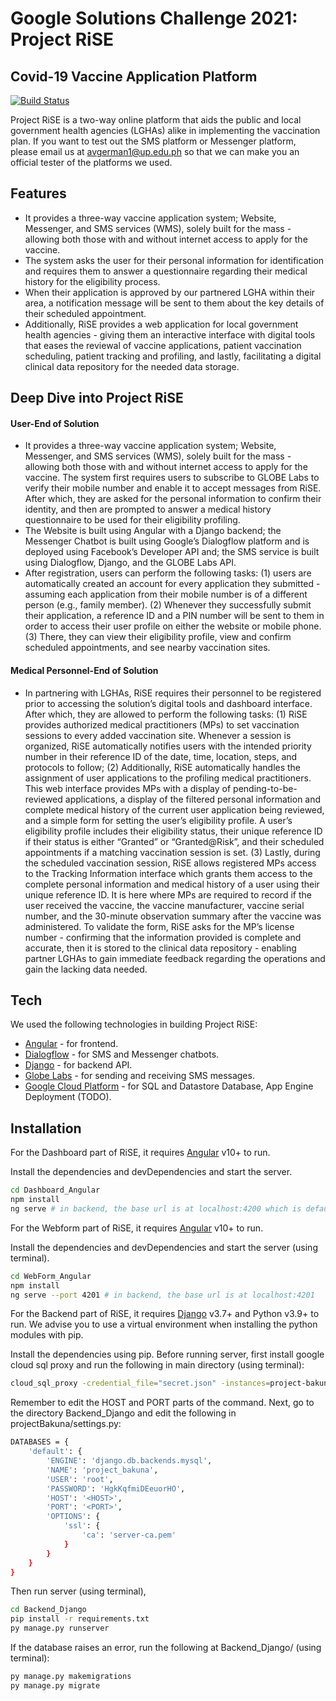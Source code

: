 # Google Solutions Challenge 2021: Project RiSE
## Covid-19 Vaccine Application Platform

[![Build Status](https://travis-ci.org/joemccann/dillinger.svg?branch=master)](https://github.com/Arlan2191/gsc_2021_team_uhm)

Project RiSE is a two-way online platform that aids the public and local government health agencies (LGHAs) alike in implementing the vaccination plan. If you want to test out the SMS platform or Messenger platform, please email us at avgerman1@up.edu.ph so that we can make you an official tester of the platforms we used.

## Features
- It provides a three-way vaccine application system; Website, Messenger, and SMS services (WMS),
solely built for the mass - allowing both those with and without internet access to apply
for the vaccine.
- The system asks the user for their personal information for identification and requires them to answer a questionnaire regarding their medical history for the eligibility process.
- When their application is approved by our partnered LGHA within their area, a notification message will be sent to them about the key details of their scheduled appointment.
- Additionally, RiSE provides a web application for local government health agencies - giving them an interactive interface with digital tools that eases the reviewal of vaccine applications, patient vaccination scheduling, patient tracking and profiling, and lastly, facilitating a digital clinical data repository for the needed data storage.

## Deep Dive into Project RiSE

#### User-End of Solution
- It provides a three-way vaccine application system; Website, Messenger, and SMS services (WMS), solely built for the mass - allowing both those with and without internet access to apply for the vaccine. The system first requires users to subscribe to GLOBE Labs to verify their mobile number and enable it to accept messages from RiSE. After which, they are asked for the personal information to confirm their identity, and then are prompted to answer a medical history questionnaire to be used for their eligibility profiling.
- The Website is built using Angular with a Django backend; the Messenger Chatbot is built using Google’s Dialogflow platform and is deployed using Facebook’s Developer API and; the SMS service is built using Dialogflow, Django, and the GLOBE Labs API.
- After registration, users can perform the following tasks: (1) users are automatically created an account for every application they submitted - assuming each application from their mobile number is of a different person (e.g., family member). (2) Whenever they successfully submit their application, a reference ID and a PIN number will be sent to them in order to access their user profile on either the website or mobile phone. (3) There, they can view their eligibility profile, view and confirm scheduled appointments, and see nearby vaccination sites.

#### Medical Personnel-End of Solution
- In partnering with LGHAs, RiSE requires their personnel to be registered prior to accessing the solution’s digital tools and dashboard interface. After which, they are allowed to perform the following tasks: (1) RiSE provides authorized medical practitioners (MPs) to set vaccination sessions to every added vaccination site. Whenever a session is organized, RiSE automatically notifies users with the intended priority number in their reference ID of the date, time, location, steps, and protocols to follow; (2) Additionally, RiSE automatically handles the assignment of user applications to the profiling medical practitioners. This web interface provides MPs with a display of pending-to-be-reviewed applications, a display of the filtered personal information and complete medical history of the current user application being reviewed, and a simple form for setting the user’s eligibility profile. A user’s eligibility profile includes their eligibility status, their unique reference ID if their status is either “Granted” or “Granted@Risk”, and their scheduled appointments if a matching vaccination session is set. (3) Lastly, during the scheduled vaccination session, RiSE allows registered MPs access to the Tracking Information interface which grants them access to the complete personal information and medical history of a user using their unique reference ID. It is here where MPs are required to record if the user received the vaccine, the vaccine manufacturer, vaccine serial number, and the 30-minute observation summary after the vaccine was administered. To validate the form, RiSE asks for the MP’s license number - confirming that the information provided is complete and accurate, then it is stored to the clinical data repository - enabling partner LGHAs to gain immediate feedback regarding the operations and gain the lacking data needed. 

## Tech

We used the following technologies in building Project RiSE:

- [Angular]() - for frontend.
- [Dialogflow]() - for SMS and Messenger chatbots.
- [Django]() - for backend API.
- [Globe Labs]() - for sending and receiving SMS messages.
- [Google Cloud Platform]() - for SQL and Datastore Database, App Engine Deployment (TODO).

## Installation

For the Dashboard part of RiSE, it requires [Angular]() v10+ to run.

Install the dependencies and devDependencies and start the server.

```sh
cd Dashboard_Angular
npm install
ng serve # in backend, the base url is at localhost:4200 which is default
```

For the Webform part of RiSE, it requires [Angular]() v10+ to run.

Install the dependencies and devDependencies and start the server (using terminal).

```sh
cd WebForm_Angular
npm install
ng serve --port 4201 # in backend, the base url is at localhost:4201
```

For the Backend part of RiSE, it requires [Django]() v3.7+ and Python v3.9+ to run. We advise you to use a virtual environment when installing the python modules with pip.

Install the dependencies using pip. Before running server, first install google cloud sql proxy and run the following in main directory (using terminal):

```sh
cloud_sql_proxy -credential_file="secret.json" -instances=project-bakuna:asia-southeast1:project-bakuna=tcp:<HOST>:<PORT>
```

Remember to edit the HOST and PORT parts of the command. Next, go to the directory Backend_Django and edit the following in projectBakuna/settings.py:

```sh
DATABASES = {
    'default': {
        'ENGINE': 'django.db.backends.mysql',
        'NAME': 'project_bakuna',
        'USER': 'root',
        'PASSWORD': 'HgkKqfmiDEeuorHO',
        'HOST': '<HOST>',
        'PORT': '<PORT>',
        'OPTIONS': {
            'ssl': {
                'ca': 'server-ca.pem'
            }
        }
    }
}
```
Then run server (using terminal), 

```sh
cd Backend_Django
pip install -r requirements.txt
py manage.py runserver
```

If the database raises an error, run the following at Backend_Django/ (using terminal):
```sh
py manage.py makemigrations
py manage.py migrate
```
